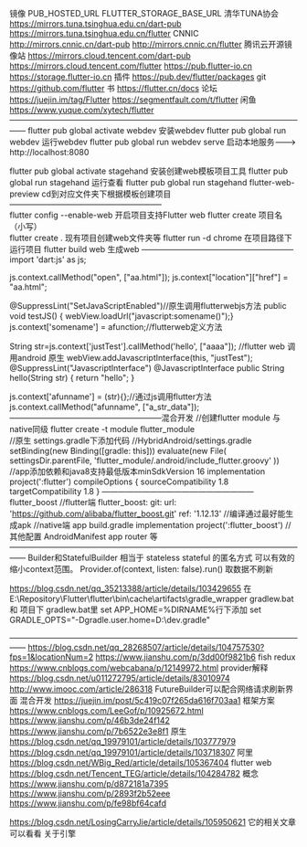 镜像				 PUB_HOSTED_URL										FLUTTER_STORAGE_BASE_URL
清华TUNA协会	 https://mirrors.tuna.tsinghua.edu.cn/dart-pub	https://mirrors.tuna.tsinghua.edu.cn/flutter
CNNIC			 http://mirrors.cnnic.cn/dart-pub						http://mirrors.cnnic.cn/flutter
腾讯云开源镜像站 https://mirrors.cloud.tencent.com/dart-pub		https://mirrors.cloud.tencent.com/flutter
					 https://pub.flutter-io.cn								https://storage.flutter-io.cn
插件 https://pub.dev/flutter/packages git https://github.com/flutter 书 https://flutter.cn/docs
论坛 https://juejin.im/tag/Flutter https://segmentfault.com/t/flutter
闲鱼 https://www.yuque.com/xytech/flutter
——————————————————————————————————————
flutter pub global activate webdev  安装webdev
flutter pub global run webdev  运行webdev
flutter pub global run webdev serve 启动本地服务---> http://localhost:8080  

flutter pub global activate stagehand 安装创建web模板项目工具
flutter pub global run stagehand 运行查看
flutter pub global run stagehand flutter-web-preview     cd到对应文件夹下根据模板创建项目
———————————————————  
flutter config --enable-web 开启项目支持Flutter web
flutter create 项目名（小写）  
flutter create .  现有项目创建web文件夹等
flutter run -d chrome 在项目路径下运行项目
flutter build web 生成web
———————————————————
import 'dart:js' as js;

  js.context.callMethod("open", ["aa.html"]);
              js.context["location"]["href"] = "aa.html";

@SuppressLint("SetJavaScriptEnabled")//原生调用flutterwebjs方法
public void testJS() { webView.loadUrl("javascript:somename()");}
js.context['somename'] = afunction;//flutterweb定义方法

String str=js.context['justTest'].callMethod('hello', ["aaaa"]); //flutter web 调用android 原生
webView.addJavascriptInterface(this, "justTest");
@SuppressLint("JavascriptInterface")
    @JavascriptInterface
    public String hello(String str) { 
        return "hello"; }

js.context['afunname'] = (str){};//通过js调用flutter方法
js.context.callMethod("afunname", ["a_str_data"]);
———————————————————混合开发
//创建flutter module 与native同级
flutter create -t module flutter_module  
//原生 settings.gradle下添加代码
//HybridAndroid/settings.gradle
setBinding(new Binding([gradle: this]))
evaluate(new File(
        settingsDir.parentFile,
        'flutter_module/.android/include_flutter.groovy'
))
//app添加依赖和java8支持最低版本minSdkVersion 16
implementation project(':flutter')
compileOptions { 
        sourceCompatibility 1.8
        targetCompatibility 1.8
}
———————————————————flutter_boost
//flutter端
  flutter_boost:
    git:
      url: 'https://github.com/alibaba/flutter_boost.git'
      ref: '1.12.13'
//编译通过最好能生成apk
//native端 app build.gradle
	    implementation project(':flutter_boost')
//其他配置 AndroidManifest app router 等 
——————————————————————————————————————
Builder和StatefulBuilder 相当于 stateless stateful 的匿名方式 可以有效的缩小context范围。
Provider.of<ViewModel>(context, listen: false).run() 取数据不刷新

https://blog.csdn.net/qq_35213388/article/details/103429655
在E:\Repository\Flutter\flutter\bin\cache\artifacts\gradle_wrapper gradlew.bat
和
项目下 gradlew.bat里 set APP_HOME=%DIRNAME%行下添加
set GRADLE_OPTS="-Dgradle.user.home=D:\dev\.gradle"

——————————————————————————————————————
https://blog.csdn.net/qq_28268507/article/details/104757530?fps=1&locationNum=2  https://www.jianshu.com/p/3dd00f9821b6 fish redux
https://www.cnblogs.com/webcabana/p/12149972.html provider解释
https://blog.csdn.net/u011272795/article/details/83010974  http://www.imooc.com/article/286318 FutureBuilder可以配合网络请求刷新界面
混合开发
https://juejin.im/post/5c419c07f265da616f703aa1 框架方案
https://www.cnblogs.com/LeeGof/p/10925672.html  https://www.jianshu.com/p/46b3de24f142  https://www.jianshu.com/p/7b6522e3e8f1 原生
https://blog.csdn.net/qq_19979101/article/details/103777979  https://blog.csdn.net/qq_19979101/article/details/103718307 阿里
https://blog.csdn.net/WBig_Red/article/details/105367404
flutter web 
https://blog.csdn.net/Tencent_TEG/article/details/104284782 概念
https://www.jianshu.com/p/d872181a7395  https://www.jianshu.com/p/2893f2b52eee  https://www.jianshu.com/p/fe98bf64cafd

https://blog.csdn.net/LosingCarryJie/article/details/105950621 它的相关文章可以看看  关于引擎